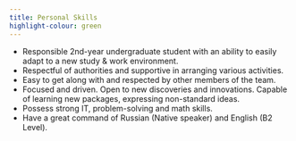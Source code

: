 ```yaml
---
title: Personal Skills
highlight-colour: green
---
```


- Responsible 2nd-year undergraduate student with an ability to easily adapt to a new study & work environment.
- Respectful of authorities and supportive in arranging various activities.
- Easy to get along with and respected by other members of the team.
- Focused and driven. Open to new discoveries and innovations. Capable of learning new packages, expressing non-standard ideas.
- Possess strong IT, problem-solving and math skills.
- Have a great command of Russian (Native speaker) and English (B2 Level).
